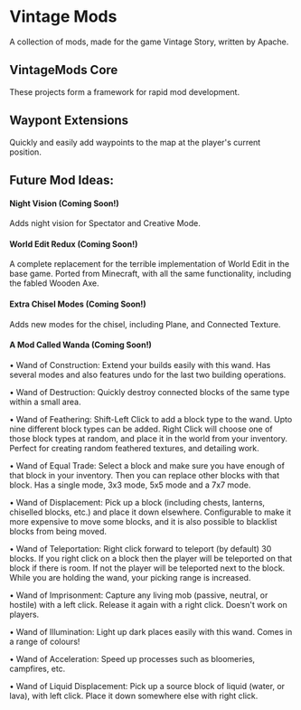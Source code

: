 # Vintage Mods

A collection of mods, made for the game Vintage Story, written by Apache.

## VintageMods Core

These projects form a framework for rapid mod development.

## Waypont Extensions

Quickly and easily add waypoints to the map at the player's current position.

## Future Mod Ideas: 

#### Night Vision (Coming Soon!)

Adds night vision for Spectator and Creative Mode.

#### World Edit Redux (Coming Soon!)

A complete replacement for the terrible implementation of World Edit in the base game.
Ported from Minecraft, with all the same functionality, including the fabled Wooden Axe.

#### Extra Chisel Modes (Coming Soon!)

Adds new modes for the chisel, including Plane, and Connected Texture.

#### A Mod Called Wanda (Coming Soon!)

 • Wand of Construction: Extend your builds easily with this wand. Has several modes and also features undo for the last two building operations.

 • Wand of Destruction: Quickly destroy connected blocks of the same type within a small area.
 
 • Wand of Feathering: Shift-Left Click to add a block type to the wand. Upto nine different block types can be added. Right Click will choose one of those block types at random, and place it in the world from your inventory. Perfect for creating random feathered textures, and detailing work.

 • Wand of Equal Trade: Select a block and make sure you have enough of that block in your inventory. Then you can replace other blocks with that block. Has a single mode, 3x3 mode, 5x5 mode and a 7x7 mode.

 • Wand of Displacement: Pick up a block (including chests, lanterns, chiselled blocks, etc.) and place it down elsewhere. Configurable to make it more expensive to move some blocks, and it is also possible to blacklist blocks from being moved.

 • Wand of Teleportation: Right click forward to teleport (by default) 30 blocks. If you right click on a block then the player will be teleported on that block if there is room. If not the player will be teleported next to the block. While you are holding the wand, your picking range is increased.

 • Wand of Imprisonment: Capture any living mob (passive, neutral, or hostile) with a left click. Release it again with a right click. Doesn't work on players.

 • Wand of Illumination: Light up dark places easily with this wand. Comes in a range of colours!

 • Wand of Acceleration: Speed up processes such as bloomeries, campfires, etc.

 • Wand of Liquid Displacement: Pick up a source block of liquid (water, or lava), with left click. Place it down somewhere else with right click.
